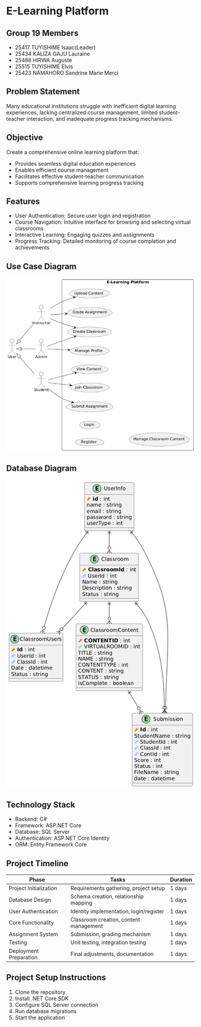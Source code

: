 # E-Learning Platform

## Group 19 Members
- 25417 TUYISHIME Isaac(Leader)
- 25434 KALIZA GAJU Lauraine
- 25488 HIRWA Auguste
- 25515 TUYISHIME Elvis
- 25423 NAMAHORO Sandrine Marie Merci 
## Problem Statement
Many educational institutions struggle with inefficient digital learning experiences, lacking centralized course management, limited student-teacher interaction, and inadequate progress tracking mechanisms.

## Objective
Create a comprehensive online learning platform that:
- Provides seamless digital education experiences
- Enables efficient course management
- Facilitates effective student-teacher communication
- Supports comprehensive learning progress tracking

## Features
- User Authentication: Secure user login and registration
- Course Navigation: Intuitive interface for browsing and selecting virtual classrooms
- Interactive Learning: Engaging quizzes and assignments
- Progress Tracking: Detailed monitoring of course completion and achievements

## Use Case Diagram
![Use Case Diagram](image/usercase%20diagram.png)

## Database Diagram
![Database Diagram](image/DatabaseDiagram.png)

## Technology Stack
- Backend: C# 
- Framework: ASP.NET Core
- Database: SQL Server
- Authentication: ASP.NET Core Identity
- ORM: Entity Framework Core

## Project Timeline

| Phase | Tasks | Duration |
|-------|-------|----------|
| Project Initialization | Requirements gathering, project setup | 1 days |
| Database Design | Schema creation, relationship mapping | 1 days |
| User Authentication | Identity implementation, login/register | 1 days |
| Core Functionality | Classroom creation, content management | 1 days |
| Assignment System | Submission, grading mechanism | 1 days |
| Testing | Unit testing, integration testing | 1 days |
| Deployment Preparation | Final adjustments, documentation | 1 days |

## Project Setup Instructions
1. Clone the repository
2. Install .NET Core SDK
3. Configure SQL Server connection
4. Run database migrations
5. Start the application


